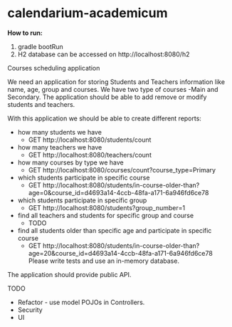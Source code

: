 # calendarium-academicum

**How to run:**
1. gradle bootRun
2. H2 database can be accessed on http://localhost:8080/h2

Courses scheduling application

We need an application for storing Students and Teachers information like name, age, group and courses. We have two type of courses -Main and Secondary.
The application should be able to add remove or modify students and teachers. 

With this application we should be able to create different reports:

* how many students we have
  * GET http://localhost:8080/students/count
* how many teachers we have
  * GET http://localhost:8080/teachers/count
* how many courses by type we have
  * GET http://localhost:8080/courses/count?course_type=Primary
* which students participate in specific course
  * GET http://localhost:8080/students/in-course-older-than?age=0&course_id=d4693a14-4ccb-48fa-a171-6a946fd6ce78
* which students participate in specific group
  * GET http://localhost:8080/students?group_number=1
* find all teachers and students for specific group and course
  * TODO
* find all students older than specific age and participate in specific course
  * GET http://localhost:8080/students/in-course-older-than?age=20&course_id=d4693a14-4ccb-48fa-a171-6a946fd6ce78
Please write tests and use an in-memory database.

The application should provide public API.

TODO
* Refactor - use model POJOs in Controllers.
* Security
* UI